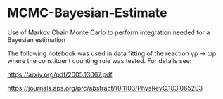 # MCMC-Bayesian-Estimate
Use of Markov Chain Monte Carlo to perform integration needed for a Bayesian estimation
 
The following notebook was used in data fitting of the reaction γp → ωp where the constituent counting rule was tested. For details see:

https://arxiv.org/pdf/2005.13067.pdf

https://journals.aps.org/prc/abstract/10.1103/PhysRevC.103.065203
